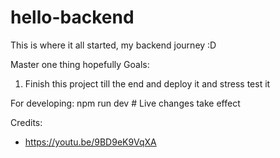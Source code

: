 # hello-backend
This is where it all started, my backend journey :D

Master one thing hopefully
Goals:
1. Finish this project till the end and deploy it and stress test it

For developing:
npm run dev # Live changes take effect

Credits:
- https://youtu.be/9BD9eK9VqXA 
